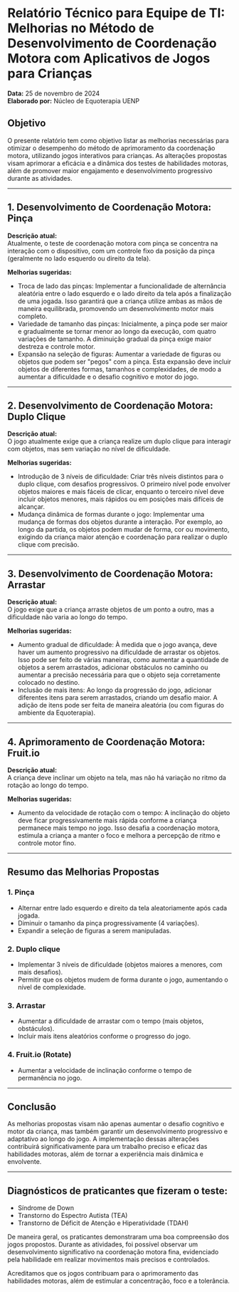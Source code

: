 # Relatório Técnico para Equipe de TI: Melhorias no Método de Desenvolvimento de Coordenação Motora com Aplicativos de Jogos para Crianças

**Data:** 25 de novembro de 2024  
**Elaborado por:** Núcleo de Equoterapia UENP

## Objetivo

O presente relatório tem como objetivo listar as melhorias necessárias para otimizar o desempenho do método de aprimoramento da coordenação motora, utilizando jogos interativos para crianças. As alterações propostas visam aprimorar a eficácia e a dinâmica dos testes de habilidades motoras, além de promover maior engajamento e desenvolvimento progressivo durante as atividades.

---

## 1. Desenvolvimento de Coordenação Motora: Pinça

**Descrição atual:**  
Atualmente, o teste de coordenação motora com pinça se concentra na interação com o dispositivo, com um controle fixo da posição da pinça (geralmente no lado esquerdo ou direito da tela).

**Melhorias sugeridas:**
- Troca de lado das pinças: Implementar a funcionalidade de alternância aleatória entre o lado esquerdo e o lado direito da tela após a finalização de uma jogada. Isso garantirá que a criança utilize ambas as mãos de maneira equilibrada, promovendo um desenvolvimento motor mais completo.
- Variedade de tamanho das pinças: Inicialmente, a pinça pode ser maior e gradualmente se tornar menor ao longo da execução, com quatro variações de tamanho. A diminuição gradual da pinça exige maior destreza e controle motor.
- Expansão na seleção de figuras: Aumentar a variedade de figuras ou objetos que podem ser "pegos" com a pinça. Esta expansão deve incluir objetos de diferentes formas, tamanhos e complexidades, de modo a aumentar a dificuldade e o desafio cognitivo e motor do jogo.

---

## 2. Desenvolvimento de Coordenação Motora: Duplo Clique

**Descrição atual:**  
O jogo atualmente exige que a criança realize um duplo clique para interagir com objetos, mas sem variação no nível de dificuldade.

**Melhorias sugeridas:**
- Introdução de 3 níveis de dificuldade: Criar três níveis distintos para o duplo clique, com desafios progressivos. O primeiro nível pode envolver objetos maiores e mais fáceis de clicar, enquanto o terceiro nível deve incluir objetos menores, mais rápidos ou em posições mais difíceis de alcançar.
- Mudança dinâmica de formas durante o jogo: Implementar uma mudança de formas dos objetos durante a interação. Por exemplo, ao longo da partida, os objetos podem mudar de forma, cor ou movimento, exigindo da criança maior atenção e coordenação para realizar o duplo clique com precisão.

---

## 3. Desenvolvimento de Coordenação Motora: Arrastar

**Descrição atual:**  
O jogo exige que a criança arraste objetos de um ponto a outro, mas a dificuldade não varia ao longo do tempo.

**Melhorias sugeridas:**
- Aumento gradual de dificuldade: À medida que o jogo avança, deve haver um aumento progressivo na dificuldade de arrastar os objetos. Isso pode ser feito de várias maneiras, como aumentar a quantidade de objetos a serem arrastados, adicionar obstáculos no caminho ou aumentar a precisão necessária para que o objeto seja corretamente colocado no destino.
- Inclusão de mais itens: Ao longo da progressão do jogo, adicionar diferentes itens para serem arrastados, criando um desafio maior. A adição de itens pode ser feita de maneira aleatória (ou com figuras do ambiente da Equoterapia).

---

## 4. Aprimoramento de Coordenação Motora: Fruit.io

**Descrição atual:**  
A criança deve inclinar um objeto na tela, mas não há variação no ritmo da rotação ao longo do tempo.

**Melhorias sugeridas:**
- Aumento da velocidade de rotação com o tempo: A inclinação do objeto deve ficar progressivamente mais rápida conforme a criança permanece mais tempo no jogo. Isso desafia a coordenação motora, estimula a criança a manter o foco e melhora a percepção de ritmo e controle motor fino.

---

## Resumo das Melhorias Propostas

### 1. Pinça
- Alternar entre lado esquerdo e direito da tela aleatoriamente após cada jogada.
- Diminuir o tamanho da pinça progressivamente (4 variações).
- Expandir a seleção de figuras a serem manipuladas.

### 2. Duplo clique
- Implementar 3 níveis de dificuldade (objetos maiores a menores, com mais desafios).
- Permitir que os objetos mudem de forma durante o jogo, aumentando o nível de complexidade.

### 3. Arrastar
- Aumentar a dificuldade de arrastar com o tempo (mais objetos, obstáculos).
- Incluir mais itens aleatórios conforme o progresso do jogo.

### 4. Fruit.io (Rotate)
- Aumentar a velocidade de inclinação conforme o tempo de permanência no jogo.

---

## Conclusão

As melhorias propostas visam não apenas aumentar o desafio cognitivo e motor da criança, mas também garantir um desenvolvimento progressivo e adaptativo ao longo do jogo. A implementação dessas alterações contribuirá significativamente para um trabalho preciso e eficaz das habilidades motoras, além de tornar a experiência mais dinâmica e envolvente.

---

## Diagnósticos de praticantes que fizeram o teste:
- Síndrome de Down
- Transtorno do Espectro Autista (TEA)
- Transtorno de Déficit de Atenção e Hiperatividade (TDAH)

De maneira geral, os praticantes demonstraram uma boa compreensão dos jogos propostos. Durante as atividades, foi possível observar um desenvolvimento significativo na coordenação motora fina, evidenciado pela habilidade em realizar movimentos mais precisos e controlados.

Acreditamos que os jogos contribuam para o aprimoramento das habilidades motoras, além de estimular a concentração, foco e a tolerância.
